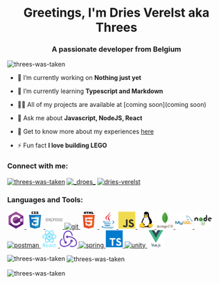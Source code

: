 <h1 align="center">Greetings, I'm Dries Verelst aka Threes</h1>
<h3 align="center">A passionate developer from Belgium</h3>

<p align="left"> <img src="https://komarev.com/ghpvc/?username=threes-was-taken&label=Profile%20views&color=0e75b6&style=flat" alt="threes-was-taken" /> </p>

- 🔭 I’m currently working on **Nothing just yet**

- 🌱 I’m currently learning **Typescript and Markdown**

- 👨‍💻 All of my projects are available at [coming soon](coming soon)

- 💬 Ask me about **Javascript, NodeJS, React**

- 📄 Get to know more about my experiences [here](https://docs.google.com/document/d/1PZaAQjt2fcLfPbc-4vx-luLoktyz0y4NiW8-0Cljqm8/edit?usp=sharing)

- ⚡ Fun fact **I love building LEGO**

<h3 align="left">Connect with me:</h3>
<p align="left">
<a href="https://codepen.io/threes-was-taken" target="blank"><img align="center" src="https://cdn.jsdelivr.net/npm/simple-icons@3.0.1/icons/codepen.svg" alt="threes-was-taken" height="30" width="40" /></a>
<a href="https://twitter.com/_droes_" target="blank"><img align="center" src="https://cdn.jsdelivr.net/npm/simple-icons@3.0.1/icons/twitter.svg" alt="_droes_" height="30" width="40" /></a>
<a href="https://linkedin.com/in/dries-verelst" target="blank"><img align="center" src="https://cdn.jsdelivr.net/npm/simple-icons@3.0.1/icons/linkedin.svg" alt="dries-verelst" height="30" width="40" /></a>
</p>

<h3 align="left">Languages and Tools:</h3>
<p align="left"> <a href="https://www.w3schools.com/cs/" target="_blank"> <img src="https://raw.githubusercontent.com/devicons/devicon/master/icons/csharp/csharp-original.svg" alt="csharp" width="40" height="40"/> </a> <a href="https://www.w3schools.com/css/" target="_blank"> <img src="https://raw.githubusercontent.com/devicons/devicon/master/icons/css3/css3-original-wordmark.svg" alt="css3" width="40" height="40"/> </a> <a href="https://expressjs.com" target="_blank"> <img src="https://raw.githubusercontent.com/devicons/devicon/master/icons/express/express-original-wordmark.svg" alt="express" width="40" height="40"/> </a> <a href="https://git-scm.com/" target="_blank"> <img src="https://www.vectorlogo.zone/logos/git-scm/git-scm-icon.svg" alt="git" width="40" height="40"/> </a> <a href="https://www.w3.org/html/" target="_blank"> <img src="https://raw.githubusercontent.com/devicons/devicon/master/icons/html5/html5-original-wordmark.svg" alt="html5" width="40" height="40"/> </a> <a href="https://www.java.com" target="_blank"> <img src="https://raw.githubusercontent.com/devicons/devicon/master/icons/java/java-original.svg" alt="java" width="40" height="40"/> </a> <a href="https://developer.mozilla.org/en-US/docs/Web/JavaScript" target="_blank"> <img src="https://raw.githubusercontent.com/devicons/devicon/master/icons/javascript/javascript-original.svg" alt="javascript" width="40" height="40"/> </a> <a href="https://www.linux.org/" target="_blank"> <img src="https://raw.githubusercontent.com/devicons/devicon/master/icons/linux/linux-original.svg" alt="linux" width="40" height="40"/> </a> <a href="https://www.mongodb.com/" target="_blank"> <img src="https://raw.githubusercontent.com/devicons/devicon/master/icons/mongodb/mongodb-original-wordmark.svg" alt="mongodb" width="40" height="40"/> </a> <a href="https://www.mysql.com/" target="_blank"> <img src="https://raw.githubusercontent.com/devicons/devicon/master/icons/mysql/mysql-original-wordmark.svg" alt="mysql" width="40" height="40"/> </a> <a href="https://nodejs.org" target="_blank"> <img src="https://raw.githubusercontent.com/devicons/devicon/master/icons/nodejs/nodejs-original-wordmark.svg" alt="nodejs" width="40" height="40"/> </a> <a href="https://postman.com" target="_blank"> <img src="https://www.vectorlogo.zone/logos/getpostman/getpostman-icon.svg" alt="postman" width="40" height="40"/> </a> <a href="https://reactjs.org/" target="_blank"> <img src="https://raw.githubusercontent.com/devicons/devicon/master/icons/react/react-original-wordmark.svg" alt="react" width="40" height="40"/> </a> <a href="https://redux.js.org" target="_blank"> <img src="https://raw.githubusercontent.com/devicons/devicon/master/icons/redux/redux-original.svg" alt="redux" width="40" height="40"/> </a> <a href="https://spring.io/" target="_blank"> <img src="https://www.vectorlogo.zone/logos/springio/springio-icon.svg" alt="spring" width="40" height="40"/> </a> <a href="https://www.typescriptlang.org/" target="_blank"> <img src="https://raw.githubusercontent.com/devicons/devicon/master/icons/typescript/typescript-original.svg" alt="typescript" width="40" height="40"/> </a> <a href="https://unity.com/" target="_blank"> <img src="https://www.vectorlogo.zone/logos/unity3d/unity3d-icon.svg" alt="unity" width="40" height="40"/> </a> <a href="https://vuejs.org/" target="_blank"> <img src="https://raw.githubusercontent.com/devicons/devicon/master/icons/vuejs/vuejs-original-wordmark.svg" alt="vuejs" width="40" height="40"/> </a> </p>

<p><img align="left" src="https://github-readme-stats.vercel.app/api/top-langs?username=threes-was-taken&show_icons=true&locale=en&layout=compact" alt="threes-was-taken" /></p>

<p>&nbsp;<img align="center" src="https://github-readme-stats.vercel.app/api?username=threes-was-taken&show_icons=true&locale=en" alt="threes-was-taken" /></p>

<p><img align="center" src="https://github-readme-streak-stats.herokuapp.com/?user=threes-was-taken&" alt="threes-was-taken" /></p>
